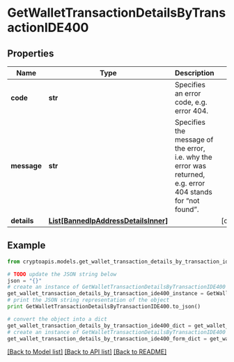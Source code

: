 # GetWalletTransactionDetailsByTransactionIDE400


## Properties
Name | Type | Description | Notes
------------ | ------------- | ------------- | -------------
**code** | **str** | Specifies an error code, e.g. error 404. | 
**message** | **str** | Specifies the message of the error, i.e. why the error was returned, e.g. error 404 stands for “not found”. | 
**details** | [**List[BannedIpAddressDetailsInner]**](BannedIpAddressDetailsInner.md) |  | [optional] 

## Example

```python
from cryptoapis.models.get_wallet_transaction_details_by_transaction_ide400 import GetWalletTransactionDetailsByTransactionIDE400

# TODO update the JSON string below
json = "{}"
# create an instance of GetWalletTransactionDetailsByTransactionIDE400 from a JSON string
get_wallet_transaction_details_by_transaction_ide400_instance = GetWalletTransactionDetailsByTransactionIDE400.from_json(json)
# print the JSON string representation of the object
print GetWalletTransactionDetailsByTransactionIDE400.to_json()

# convert the object into a dict
get_wallet_transaction_details_by_transaction_ide400_dict = get_wallet_transaction_details_by_transaction_ide400_instance.to_dict()
# create an instance of GetWalletTransactionDetailsByTransactionIDE400 from a dict
get_wallet_transaction_details_by_transaction_ide400_form_dict = get_wallet_transaction_details_by_transaction_ide400.from_dict(get_wallet_transaction_details_by_transaction_ide400_dict)
```
[[Back to Model list]](../README.md#documentation-for-models) [[Back to API list]](../README.md#documentation-for-api-endpoints) [[Back to README]](../README.md)


